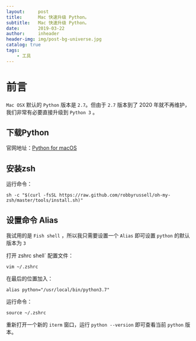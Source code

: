 ```yaml
---
layout:     post
title:      Mac 快速升级 Python。
subtitle:   Mac 快速升级 Python。
date:       2019-03-22
author:     inheader
header-img: img/post-bg-universe.jpg
catalog: true
tags:
    - 工具
---
```




# 前言

`Mac OSX` 默认的 `Python` 版本是 `2.7`。但由于 `2.7` 版本到了 2020 年就不再维护，我们非常有必要直接升级到 `Python 3` 。



## 下载Python

官网地址：[Python for macOS](https://www.python.org/downloads/mac-osx/)



## 安装zsh

运行命令：

```
sh -c "$(curl -fsSL https://raw.github.com/robbyrussell/oh-my-zsh/master/tools/install.sh)"
```



## 设置命令 Alias

我试用的是 `Fish shell` ，所以我只需要设置一个 `Alias` 即可设置 `python` 的默认版本为 `3`

打开 zshrc shell` 配置文件：

```
vim ~/.zshrc
```

在最后的位置加入：

```
alias python="/usr/local/bin/python3.7"
```

运行命令：

```shell
source ~/.zshrc
```

重新打开一个新的 `iterm` 窗口，运行 `python --version` 即可查看当前 `python` 版本。


